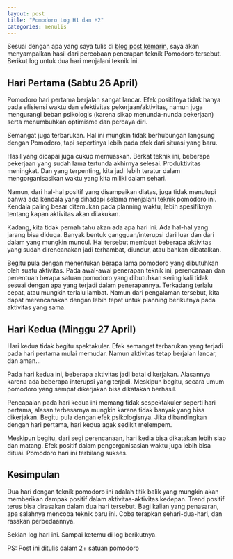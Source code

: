 ```yaml
---
layout: post
title: "Pomodoro Log H1 dan H2"
categories: menulis
---
```


Sesuai dengan apa yang saya tulis di
[blog post kemarin](2014-04-27-pomodoro.html), saya akan menyampaikan hasil dari
percobaan penerapan teknik Pomodoro tersebut. Berikut log untuk dua
hari menjalani teknik ini.

## Hari Pertama (Sabtu 26 April)

Pomodoro hari pertama berjalan sangat lancar. Efek positifnya tidak
hanya pada efisiensi waktu dan efektivitas pekerjaan/aktivitas, namun
juga mengurangi beban psikologis (karena sikap menunda-nunda
pekerjaan) serta menumbuhkan optimisme dan percaya diri.

Semangat juga terbarukan. Hal ini mungkin tidak berhubungan langsung
dengan Pomodoro, tapi sepertinya lebih pada efek dari situasi yang baru.

Hasil yang dicapai juga cukup memuaskan. Berkat teknik ini, beberapa
pekerjaan yang sudah lama tertunda akhirnya selesai. Produktivitas
meningkat. Dan yang terpenting, kita jadi lebih teratur dalam
mengorganisasikan waktu yang kita miliki dalam sehari.

Namun, dari hal-hal positif yang disampaikan diatas, juga tidak
menutupi bahwa ada kendala yang dihadapi selama menjalani teknik
pomodoro ini. Kendala paling besar ditemukan pada planning waktu,
lebih spesifiknya tentang kapan aktivitas akan dilakukan.

Kadang, kita tidak pernah tahu akan ada apa hari ini. Ada hal-hal yang
jarang bisa diduga. Banyak bentuk gangguan/interupsi dari luar dan
dari dalam yang mungkin muncul. Hal tersebut membuat beberapa
aktivitas yang sudah direncanakan jadi terhambat, diundur, atau bahkan
dibatalkan.

Begitu pula dengan menentukan berapa lama pomodoro yang dibutuhkan
oleh suatu aktivitas. Pada awal-awal penerapan teknik ini, perencanaan
dan penentuan berapa satuan pomodoro yang dibutuhkan sering kali tidak
sesuai dengan apa yang terjadi dalam penerapannya. Terkadang terlalu
cepat, atau mungkin terlalu lambat. Namun dari pengalaman tersebut,
kita dapat merencanakan dengan lebih tepat untuk planning berikutnya
pada aktivitas yang sama.

## Hari Kedua (Minggu 27 April)

Hari kedua tidak begitu spektakuler. Efek semangat terbarukan yang
terjadi pada hari pertama mulai memudar. Namun aktivitas tetap
berjalan lancar, dan aman...

Pada hari kedua ini, beberapa aktivitas jadi batal
dikerjakan. Alasannya karena ada beberapa interupsi yang
terjadi. Meskipun begitu, secara umum pomodoro yang sempat dikerjakan
bisa dikatakan berhasil.

Pencapaian pada hari kedua ini memang tidak sespektakuler seperti hari
pertama, alasan terbesarnya mungkin karena tidak banyak yang bisa
dikerjakan. Begitu pula dengan efek psikologisnya. Jika dibandingkan
dengan hari pertama, hari kedua agak sedikit melempem.

Meskipun begitu, dari segi perencanaan, hari kedia bisa dikatakan
lebih siap dan matang. Efek positif dalam pengorganisasian waktu juga
lebih bisa dituai. Pomodoro hari ini terbilang sukses.

## Kesimpulan

Dua hari dengan teknik pomodoro ini adalah titik balik yang mungkin
akan memberikan dampak positif dalam aktivitas-aktivitas
kedepan. Trend positif terus bisa dirasakan dalam dua hari
tersebut. Bagi kalian yang penasaran, apa salahnya mencoba teknik baru
ini. Coba terapkan sehari-dua-hari, dan rasakan perbedaannya.

Sekian log hari ini. Sampai ketemu di log berikutnya.

PS: Post ini ditulis dalam 2+ satuan pomodoro
